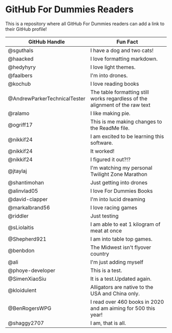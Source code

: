 # GitHub For Dummies Readers
This is a repository where all GitHub For Dummies readers can add a link to their GitHub profile!

GitHub Handle | Fun Fact
------------- | ---------------------------
@sguthals     | I have a dog and two cats!
@haacked      | I love formatting markdown.
@hedyhyry     | I love light themes.
@faalbers     | I'm into drones.
@kochub       | I love reading books
@AndrewParkerTechnicalTester | The table formatting still works regardless of the alignment of the raw text
@ralamo       | I like making pie.
@ogriff17     | This is me making changes to the ReadMe file.
@nikkif24 | I am excited to be learning this software.
@nikkif24 | It worked!
@nikkif24 |I figured it out?!?
@jtaylaj      | I'm watching my personal Twilight Zone Marathon
@shantimohan | Just getting into drones
@alinvlad05 | I love For Dummies Books
@david-clapper | I'm into lucid dreaming
@markalbrand56 | I love racing games
@riddler | Just testing
@sLiolaitis | I am able to eat 1 kilogram of meat at once
@Shepherd921 | I am into table top games.
@benbdon | The Midwest isn't flyover country
@ali | I'm just adding myself
@phoye-developer | This is a test.
@SimenXiaoSiu | It is a test.Updated again.
@kloidulent | Alligators are native to the USA and China only.
@BenRogersWPG | I read over 460 books in 2020 and am aiming for 500 this year!
@shaggy2707 | I am, that is all.